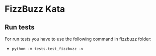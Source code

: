 # FizzBuzz Kata

## Run tests
For run tests you have to use the following command in fizzbuzz folder:

- ```python -m tests.test_fizzbuzz -v```
